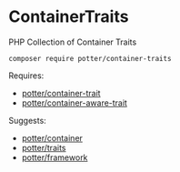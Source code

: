 # ContainerTraits
PHP Collection of Container Traits

`composer require potter/container-traits`

Requires:
 * [potter/container-trait](https://github.com/jaypotter/ContainerTrait)
 * [potter/container-aware-trait](https://github.com/jaypotter/ContainerAwareTrait)

Suggests:
 * [potter/container](https://github.com/jaypotter/Container)
 * [potter/traits](https://github.com/jaypotter/Traits)
 * [potter/framework](https://github.com/jaypotter/Framework)
